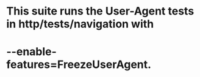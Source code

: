 # This suite runs the User-Agent tests in http/tests/navigation with
# --enable-features=FreezeUserAgent.
